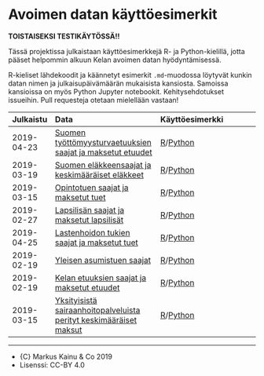 Avoimen datan käyttöesimerkit
=============================

**TOISTAISEKSI TESTIKÄYTÖSSÄ!!**

Tässä projektissa julkaistaan käyttöesimerkkejä R- ja Python-kielillä,
jotta pääset helpommin alkuun Kelan avoimen datan hyödyntämisessä.

R-kieliset lähdekoodit ja käännetyt esimerkit `.md`-muodossa löytyvät
kunkin datan nimen ja julkaisupäivämäärän mukaisista kansiosta. Samoissa
kansioissa on myös Python Jupyter notebookit. Kehitysehdotukset
issueihin. Pull requesteja otetaan mielellään vastaan!

<table>
<colgroup>
<col style="width: 2%" />
<col style="width: 43%" />
<col style="width: 53%" />
</colgroup>
<thead>
<tr class="header">
<th style="text-align: left;">Julkaistu</th>
<th style="text-align: left;">Data</th>
<th style="text-align: left;">Käyttöesimerkki</th>
</tr>
</thead>
<tbody>
<tr class="odd">
<td style="text-align: left;">2019-04-23</td>
<td style="text-align: left;"><a href='https://beta.avoindata.fi/data/fi/dataset/suomen-tyottomyysturvaetuuksien-saajat-ja-maksetut-etuudet'>Suomen työttömyysturvaetuuksien saajat ja maksetut etuudet</a></td>
<td style="text-align: left;"><a href='2019-04-23-suomen-tyottomyysturvaetuuksien-saajat-ja-maksetut-etuudet/esimerkki_R.md'>R</a>/<a href='2019-04-23-suomen-tyottomyysturvaetuuksien-saajat-ja-maksetut-etuudet/esimerkki_python.ipynb'>Python</a></td>
</tr>
<tr class="even">
<td style="text-align: left;">2019-03-19</td>
<td style="text-align: left;"><a href='https://beta.avoindata.fi/data/fi/dataset/suomen-elakkeensaajat-ja-keskimaaraiset-elakkeet'>Suomen eläkkeensaajat ja keskimääräiset eläkkeet</a></td>
<td style="text-align: left;"><a href='2019-03-19-suomen-elakkeensaajat-ja-keskimaaraiset-elakkeet/esimerkki_R.md'>R</a>/<a href='2019-03-19-suomen-elakkeensaajat-ja-keskimaaraiset-elakkeet/esimerkki_python.ipynb'>Python</a></td>
</tr>
<tr class="odd">
<td style="text-align: left;">2019-03-15</td>
<td style="text-align: left;"><a href='https://beta.avoindata.fi/data/fi/dataset/opintotuen-saajat-ja-maksetut-tuet'>Opintotuen saajat ja maksetut tuet</a></td>
<td style="text-align: left;"><a href='2019-03-15-opintotuen-saajat-ja-maksetut-tuet/esimerkki_R.md'>R</a>/<a href='2019-03-15-opintotuen-saajat-ja-maksetut-tuet/esimerkki_python.ipynb'>Python</a></td>
</tr>
<tr class="even">
<td style="text-align: left;">2019-02-27</td>
<td style="text-align: left;"><a href='https://beta.avoindata.fi/data/fi/dataset/lapsilisan-saajat-ja-maksetut-lapsilisat'>Lapsilisän saajat ja maksetut lapsilisät</a></td>
<td style="text-align: left;"><a href='2019-02-27-lapsilisan-saajat-ja-maksetut-lapsilisat/esimerkki_R.md'>R</a>/<a href='2019-02-27-lapsilisan-saajat-ja-maksetut-lapsilisat/esimerkki_python.ipynb'>Python</a></td>
</tr>
<tr class="odd">
<td style="text-align: left;">2019-04-25</td>
<td style="text-align: left;"><a href='https://beta.avoindata.fi/data/fi/dataset/lastenhoidon-tukien-saajat-ja-maksetut-tuet'>Lastenhoidon tukien saajat ja maksetut tuet</a></td>
<td style="text-align: left;"><a href='2019-04-25-lastenhoidon-tukien-saajat-ja-maksetut-tuet/esimerkki_R.md'>R</a>/<a href='2019-04-25-lastenhoidon-tukien-saajat-ja-maksetut-tuet/esimerkki_python.ipynb'>Python</a></td>
</tr>
<tr class="even">
<td style="text-align: left;">2019-02-19</td>
<td style="text-align: left;"><a href='https://beta.avoindata.fi/data/fi/dataset/kelan-yleisen-asumistuen-saajat'>Yleisen asumistuen saajat</a></td>
<td style="text-align: left;"><a href='2019-02-19-kelan-yleisen-asumistuen-saajat/esimerkki_R.md'>R</a>/<a href='2019-02-19-kelan-yleisen-asumistuen-saajat/esimerkki_python.ipynb'>Python</a></td>
</tr>
<tr class="odd">
<td style="text-align: left;">2019-02-19</td>
<td style="text-align: left;"><a href='https://beta.avoindata.fi/data/fi/dataset/kelan-etuudet-ja-saajat'>Kelan etuuksien saajat ja maksetut etuudet</a></td>
<td style="text-align: left;"><a href='2019-02-19-kelan-etuudet-ja-saajat/esimerkki_R.md'>R</a>/<a href='2019-02-19-kelan-etuudet-ja-saajat/esimerkki_python.ipynb'>Python</a></td>
</tr>
<tr class="even">
<td style="text-align: left;">2019-03-15</td>
<td style="text-align: left;"><a href='https://beta.avoindata.fi/data/fi/dataset/yksityisista-sairaanhoitopalveluista-perityt-keskimaaraiset-maksut'>Yksityisistä sairaanhoitopalveluista perityt keskimääräiset maksut</a></td>
<td style="text-align: left;"><a href='2019-03-15-yksityisista-sairaanhoitopalveluista-perityt-keskimaaraiset-maksut/esimerkki_R.md'>R</a>/<a href='2019-03-15-yksityisista-sairaanhoitopalveluista-perityt-keskimaaraiset-maksut/esimerkki_python.ipynb'>Python</a></td>
</tr>
</tbody>
</table>

------------------------------------------------------------------------

-   {C} Markus Kainu & Co 2019
-   Lisenssi: CC-BY 4.0
